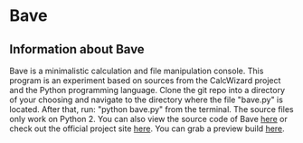 <h1>Bave</h1>
<h2>Information about Bave</h2>
<p>Bave is a minimalistic calculation and file manipulation console.
This program is an experiment based on sources from the CalcWizard project and the Python programming language.
Clone the git repo into a directory of your choosing and navigate to the directory where the file "bave.py" is located.
After that, run: "python bave.py" from the terminal. The source files only work on Python 2. You can also view the source code of Bave <a href="https://github.com/al3xv3gas/Bave/">here</a> or check out the official project site <a href="https://al3xv3gas.github.io/bave">here</a>. You can grab a preview build <a href="bavedl.html">here</a>.</p>
